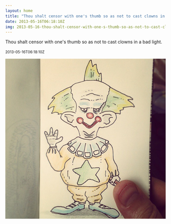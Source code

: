 ```yaml
---
layout: home
title: "Thou shalt censor with one's thumb so as not to cast clowns in a bad light."
date: 2013-05-16T06:18:10Z
img: 2013-05-16-thou-shalt-censor-with-one-s-thumb-so-as-not-to-cast-clowns-in-a-bad-light-.jpg
---
```


Thou shalt censor with one's thumb so as not to cast clowns in a bad light.

<small>2013-05-16T06:18:10Z</small>

![Thou shalt censor with one's thumb so as not to cast clowns in a bad light.](2013-05-16-thou-shalt-censor-with-one-s-thumb-so-as-not-to-cast-clowns-in-a-bad-light-.jpg)
